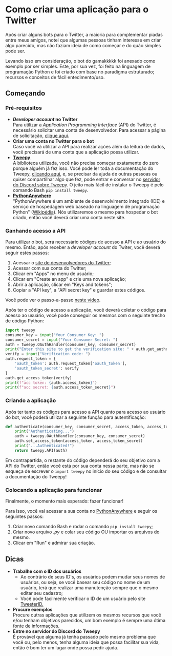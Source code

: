 # Como criar uma aplicação para o Twitter

Após criar alguns bots para o Twitter, a maioria para complementar piadas entre meus amigos, notei que algumas pessoas tinham interesse em criar algo parecido, mas não faziam ideia de como começar e do quão simples pode ser.

Levando isso em consideração, o bot do gamakkkkk foi anexado como exemplo por ser simples. Este, por sua vez, foi feito na linguagem de programação Python e foi criado com base no paradigma estruturado; recursos e conceitos de fácil entedimento/uso.

## Começando

### Pré-requisitos

* ***Developer account* no Twitter**<br />
Para utilizar a *Application Programming Interface* (API) do Twitter, é necessário solicitar uma conta de desenvolvedor. Para acessar a página de solicitação, [clique aqui](https://developer.twitter.com/en/apply-for-access).
* **Criar uma conta no Twitter para o bot**<br />
Caso você vá utilizar a API para realizar ações além da leitura de dados, você precisará de uma conta que a aplicação possa utilizar.
* **[Tweepy](https://www.tweepy.org/)**<br />
A biblioteca utilizada, você não precisa começar exatamente do zero porque alguém já fez isso. Você pode ler toda a documentação do Tweepy, [clicando aqui](http://docs.tweepy.org/en/latest/), e, se precisar da ajuda de outras pessoas ou quiser compartilhar algo que fez, pode entrar e conversar no [servidor do Discord sobre Tweepy](https://discord.gg/bJvqnhg).
O jeito mais fácil de instalar o Tweepy é pelo comando Bash `pip install tweepy`.
* **[PythonAnywhere](https://pythonanywhere.com/)**<br />
"PythonAnywhere é um ambiente de desenvolvimento integrado (IDE) e serviço de hospedagem web baseado na linguagem de programação Python" ([Wikipédia](https://pt.wikipedia.org/wiki/PythonAnywhere)). Nós utilizaremos o mesmo para hospedar o bot criado, então você deverá criar uma conta neste site.

### Ganhando acesso a API
Para utilizar o bot, será necessário códigos de acesso a API e ao usuário do mesmo. Então, após receber a *developer account* do Twiter, você deverá seguir estes passos:
1. Acessar o [site de desenvolvedores do Twitter](https://developer.twitter.com/);
2. Acessar com sua conta do Twitter;
3. Clicar em "Apps" no menu de usuário;
4. Clicar em "Create an app" e crie uma nova aplicação;
5. Abrir a aplicação, clicar em "Keys and tokens";
6. Copiar a "API key", a "API secret key" e guardar estes códigos.

Você pode ver o passo-a-passo [neste vídeo](https://www.youtube.com/watch?v=LpLYQz_3hA0).

Após ter o código de acesso a aplicação, você deverá coletar o código para acesso ao usuário, você pode conseguir os mesmos com o seguinte trecho de código Python:
```python
import tweepy
consumer_key = input("Your Consumer Key: ")
consumer_secret = input("Your Consumer Secret: ")
auth = tweepy.OAuthHandler(consumer_key, consumer_secret)
print("Enter this site to get the verification site: " + auth.get_authorization_url())
verify = input("Verification code: ")
auth.request_token = {
    'oauth_token': auth.request_token['oauth_token'],
    'oauth_token_secret': verify
}
auth.get_access_token(verify)
print(f"acc token: {auth.access_token}")
print(f"acc secret: {auth.access_token_secret}")
```

### Criando a aplicação
Após ter tanto os códigos para acesso a API quanto para acesso ao usuário do bot, você poderá utilizar a seguinte função para autentificação:
```python
def authenticate(consumer_key, consumer_secret, access_token, access_token_secret):
    print("Authenticating...")
    auth = tweepy.OAuthHandler(consumer_key, consumer_secret)
    auth.set_access_token(access_token, access_token_secret)
    print("...Authenticated!")
    return tweepy.API(auth)
```
Em contrapartida, o restante do código dependerá do seu objetivo com a API do Twitter, então você está por sua conta nessa parte, mas não se esqueça de escrever o `import tweepy` no início do seu código e de consultar a documentação do Tweepy!

### Colocando a aplicação para funcionar

Finalmente, o momento mais esperado: fazer funcionar!

Para isso, você vai acessar a sua conta no [PythonAnywhere](https://www.pythonanywhere.com/) e seguir os seguintes passos:
1. Criar novo comando Bash e rodar o comando `pip install tweepy`;
2. Criar novo arquivo *.py* e colar seu código OU importar os arquivos do mesmo.
3. Clicar em "Run" e admirar sua criação.

## Dicas

* **Trabalhe com o ID dos usuários**
	* Ao contrário de seus ID's, os usuários podem mudar seus nomes de usuários, ou seja, se você basear seu código no nome de um usuário, terá que realizar uma manutenção sempre que o mesmo editar seu cadastro;
	* Você pode facilmente verificar o ID de um usuário pelo site [TweeterID.](https://tweeterid.com/)
* **Procure exemplos**<br />
Procure outras aplicações que utilizem os mesmos recursos que você e/ou tenham objetivos parecidos, um bom exemplo é sempre uma ótima fonte de informações.
* **Entre no servidor do Discord do Tweepy**<br />
É provável que alguma já tenha passado pelo mesmo problema que você ou, pelo menos, tenha alguma ideia que possa facilitar sua vida, então é bom ter um lugar onde possa pedir ajuda.
